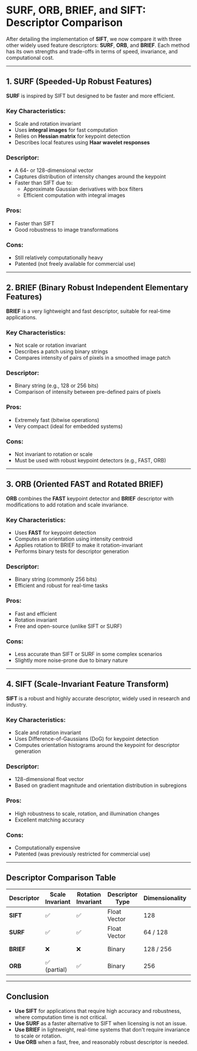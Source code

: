 # SURF, ORB, BRIEF, and SIFT: Descriptor Comparison

After detailing the implementation of **SIFT**, we now compare it with three other widely used feature descriptors: **SURF**, **ORB**, and **BRIEF**. Each method has its own strengths and trade-offs in terms of speed, invariance, and computational cost.

---

## 1. SURF (Speeded-Up Robust Features)

**SURF** is inspired by SIFT but designed to be faster and more efficient.

### Key Characteristics:
- Scale and rotation invariant  
- Uses **integral images** for fast computation  
- Relies on **Hessian matrix** for keypoint detection  
- Describes local features using **Haar wavelet responses**

### Descriptor:
- A 64- or 128-dimensional vector  
- Captures distribution of intensity changes around the keypoint  
- Faster than SIFT due to:
  - Approximate Gaussian derivatives with box filters  
  - Efficient computation with integral images

### Pros:
- Faster than SIFT  
- Good robustness to image transformations

### Cons:
- Still relatively computationally heavy  
- Patented (not freely available for commercial use)

---

## 2. BRIEF (Binary Robust Independent Elementary Features)

**BRIEF** is a very lightweight and fast descriptor, suitable for real-time applications.

### Key Characteristics:
- Not scale or rotation invariant  
- Describes a patch using binary strings  
- Compares intensity of pairs of pixels in a smoothed image patch

### Descriptor:
- Binary string (e.g., 128 or 256 bits)  
- Comparison of intensity between pre-defined pairs of pixels

### Pros:
- Extremely fast (bitwise operations)  
- Very compact (ideal for embedded systems)

### Cons:
- Not invariant to rotation or scale  
- Must be used with robust keypoint detectors (e.g., FAST, ORB)

---

## 3. ORB (Oriented FAST and Rotated BRIEF)

**ORB** combines the **FAST** keypoint detector and **BRIEF** descriptor with modifications to add rotation and scale invariance.

### Key Characteristics:
- Uses **FAST** for keypoint detection  
- Computes an orientation using intensity centroid  
- Applies rotation to BRIEF to make it rotation-invariant  
- Performs binary tests for descriptor generation

### Descriptor:
- Binary string (commonly 256 bits)  
- Efficient and robust for real-time tasks

### Pros:
- Fast and efficient  
- Rotation invariant  
- Free and open-source (unlike SIFT or SURF)

### Cons:
- Less accurate than SIFT or SURF in some complex scenarios  
- Slightly more noise-prone due to binary nature

---

## 4. SIFT (Scale-Invariant Feature Transform)

**SIFT** is a robust and highly accurate descriptor, widely used in research and industry.

### Key Characteristics:
- Scale and rotation invariant  
- Uses Difference-of-Gaussians (DoG) for keypoint detection  
- Computes orientation histograms around the keypoint for descriptor generation

### Descriptor:
- 128-dimensional float vector  
- Based on gradient magnitude and orientation distribution in subregions

### Pros:
- High robustness to scale, rotation, and illumination changes  
- Excellent matching accuracy

### Cons:
- Computationally expensive  
- Patented (was previously restricted for commercial use)

---

## Descriptor Comparison Table

| Descriptor | Scale Invariant | Rotation Invariant | Descriptor Type | Dimensionality | Speed       | License      |
|------------|------------------|----------------------|------------------|----------------|-------------|--------------|
| **SIFT**   | ✅               | ✅                   | Float Vector     | 128            | Slow        | Patented     |
| **SURF**   | ✅               | ✅                   | Float Vector     | 64 / 128       | Medium      | Patented     |
| **BRIEF**  | ❌               | ❌                   | Binary            | 128 / 256      | Very Fast   | Free         |
| **ORB**    | ✅ (partial)     | ✅                   | Binary            | 256            | Very Fast   | Free         |

---

## Conclusion

- **Use SIFT** for applications that require high accuracy and robustness, where computation time is not critical.
- **Use SURF** as a faster alternative to SIFT when licensing is not an issue.
- **Use BRIEF** in lightweight, real-time systems that don't require invariance to scale or rotation.
- **Use ORB** when a fast, free, and reasonably robust descriptor is needed.

